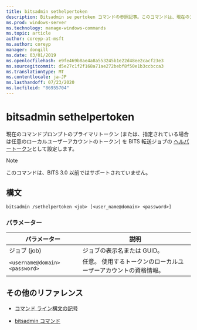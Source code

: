 ```yaml
---
title: bitsadmin sethelpertoken
description: Bitsadmin se pertoken コマンドの参照記事。このコマンドは、現在のコマンドプロンプトのプライマリトークン (または、指定されている場合は任意のローカルユーザーアカウントのトークン) を BITS 転送ジョブのヘルパートークンとして設定します。
ms.prod: windows-server
ms.technology: manage-windows-commands
ms.topic: article
author: coreyp-at-msft
ms.author: coreyp
manager: dongill
ms.date: 03/01/2019
ms.openlocfilehash: e9fe469b8ae4a8a553245b1e22d48ee2cacf23e3
ms.sourcegitcommit: d5e27c1f2f168a71ae272bebf8f50e1b3ccbcca3
ms.translationtype: MT
ms.contentlocale: ja-JP
ms.lasthandoff: 07/23/2020
ms.locfileid: "86955704"
---
```

# <a name="bitsadmin-sethelpertoken"></a>bitsadmin sethelpertoken

現在のコマンドプロンプトのプライマリトークン (または、指定されている場合は任意のローカルユーザーアカウントのトークン) を BITS 転送ジョブの [ヘルパートークン](/windows/win32/bits/helper-tokens-for-bits-transfer-jobs)として設定します。

> [!NOTE]
> このコマンドは、BITS 3.0 以前ではサポートされていません。

## <a name="syntax"></a>構文

```
bitsadmin /sethelpertoken <job> [<user_name@domain> <password>]
```

### <a name="parameters"></a>パラメーター

| パラメーター | 説明 |
| --------- | ----------- |
| ジョブ (job) | ジョブの表示名または GUID。 |
| `<username@domain>` `<password>` | 任意。 使用するトークンのローカルユーザーアカウントの資格情報。 |

## <a name="additional-references"></a>その他のリファレンス

- [コマンド ライン構文の記号](command-line-syntax-key.md)

- [bitsadmin コマンド](bitsadmin.md)
